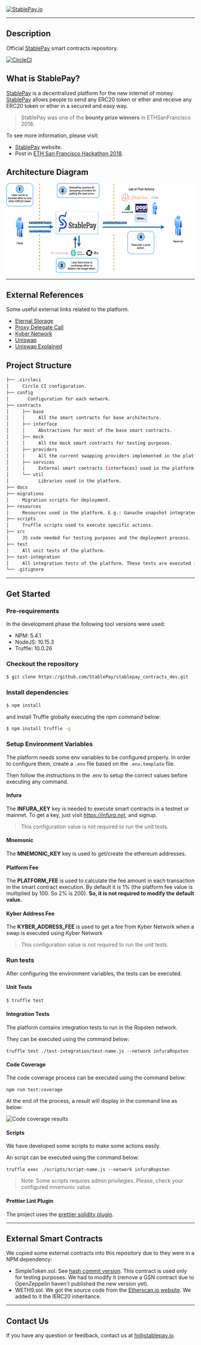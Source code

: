[![StablePay.io](https://stablepay.io/static/twitter.jpg)](https://stablepay.io)

---
## Description

Official [StablePay](https://stablepay.io) smart contracts repository.

[![CircleCI](https://circleci.com/gh/StablePay/stablepay_contracts_dev.svg?style=svg&circle-token=acfb08abb88ef07bae7c052df5910d6df4c96745)](https://circleci.com/gh/StablePay/stablepay_contracts_dev)

## What is StablePay?

[StablePay](https://stablepay.io) is a decentralized platform for the new internet of money. [StablePay](https://stablepay.io) allows people to send any ERC20 token or ether and receive any ERC20 token or ether in a secured and easy way.

> StablePay was one of the **bounty prize winners** in ETHSanFrancisco 2018.

To see more information, please visit:

* [StablePay](https://stablepay.io) website.
* Post in [ETH San Francisco Hackathon 2018](https://devpost.com/software/stablepay).

## Architecture Diagram

![diagram](./docs/images/architecture.png)

---

## External References

Some useful external links related to the platform.

* [Eternal Storage](https://fravoll.github.io/solidity-patterns/eternal_storage.html)
* [Proxy Delegate Call](https://fravoll.github.io/solidity-patterns/proxy_delegate.html)
* [Kyber Network](https://kyber.network/)
* [Uniswap](https://uniswap.io/)
* [Uniswap Explained](https://medium.com/@mika_49129/uniswap-and-value-capture-in-decentralised-exchange-protocols-b8df056eb95e)

## Project Structure

```bash
├── .circleci
│     Circle CI configuration.
├── config
│       Configuration for each network.
├── contracts
│     ├── base
│     │     All the smart contracts for base architecture.
│     ├── interface
│     │     Abstractions for most of the base smart contracts.
│     ├── mock
│     │     All the mock smart contracts for testing purposes.
│     ├── providers
│     │     All the current swapping providers implemented in the platform.
│     ├── services
│     │     External smart contracts (interfaces) used in the platform.
│     └── util
│           Libraries used in the platform.
├── docs
├── migrations
│     Migration scripts for deployment.
├── resources
│     Resources used in the platform. E.g.: Ganache snapshot integrated with StablePay and KyberNetwork.
├── scripts
│     Truffle scripts used to execute specific actions.
├── src
│     JS code needed for testing purposes and the deployment process.
├── test
│     All unit tests of the platform.
├── test-integration
│     All integration tests of the platform. These tests are executed in Ropsten.
└── .gitignore
```

---

## Get Started

### Pre-requirements

In the development phase the following tool versions were used:

* NPM: 5.4.1
* NodeJS: 10.15.3
* Truffle: 10.0.26

### Checkout the repository

```sh
$ git clone https://github.com/StablePay/stablepay_contracts_dev.git
```

### Install dependencies

```sh
$ npm install
```
and install Truffle globally executing the npm command below:
```sh
$ npm install truffle -g
```

### Setup Environment Variables

The platform needs some env variables to be configured properly. In order to configure them, create a `.env` file based on the `.env.template` file.

Then follow the instructions in the .env to setup the correct values before executing any command.

#### Infura

The **INFURA_KEY** key is needed to execute smart contracts in a testnet or mainnet. To get a key, just visit *https://infura.net*, and signup.

> This configuration value is not required to run the unit tests.

#### Mnemonic

 The **MNEMONIC_KEY** key is used to get/create the ethereum addresses.

#### Platform Fee

The **PLATFORM_FEE** is used to calculate the fee amount in each transaction in the smart contract execution. By default it is 1% (the platform fee value is multiplied by 100. So 2% is 200). **So, it is not required to modify the default value.**

#### Kyber Address Fee

The **KYBER_ADDRESS_FEE** is used to get a fee from Kyber Network when a swap is executed using Kyber Network

> This configuration value is not required to run the unit tests.

### Run tests

After configuring the environment variables, the tests can be executed.

#### Unit Tests

```sh
$ truffle test
```

#### Integration Tests

The platform contains integration tests to run in the Ropsten network.

They can be executed using the command below:

```truffle test ./test-integration/test-name.js --network infuraRopsten```

#### Code Coverage

The code coverage process can be executed using the command below:

```npm run test:coverage```

At the end of the process, a result will display in the command line as below:

![Code coverage results](./docs/images/code_coverage_results.png)

#### Scripts

We have developed some scripts to make some actions easily.

An script can be executed using the command below:

```truffle exec ./scripts/script-name.js --network infuraRopsten```

> Note: Some scripts requires admin privilegies. Please, check your configured mnemonic value.

#### Prettier Lint Plugin

The project uses the [prettier solidity plugin](https://github.com/prettier-solidity/prettier-plugin-solidity).

---

## External Smart Contracts

We copied some external contracts into this repository due to they were in a NPM dependency:

* SimpleToken.sol. See [hash commit version](https://github.com/OpenZeppelin/openzeppelin-contracts/commit/d1158ea68c597075a5aec4a77a9c16f061beffd3).
    This contract is used only for testing purposes. We had to modify it (remove a GSN contract due to OpenZeppelin haven't published the new version yet).
* WETH9.sol. We got the source code from the [Etherscan.io website](https://etherscan.io/address/0xc02aaa39b223fe8d0a0e5c4f27ead9083c756cc2#code). We added to it the IERC20 inheritance.

---
## Contact Us

If you have any question or feedback, contact us at hi@stablepay.io.
